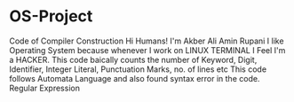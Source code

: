# OS-Project
Code of Compiler Construction
Hi Humans!
I'm Akber Ali Amin Rupani
I like Operating System because whenever I work on LINUX TERMINAL I Feel I'm a HACKER.
This code baically counts the number of Keyword, Digit, Identifier, Integer Literal, Punctuation Marks, no. of lines etc
This code follows Automata Language and also found syntax error in the code.
Regular Expression 
